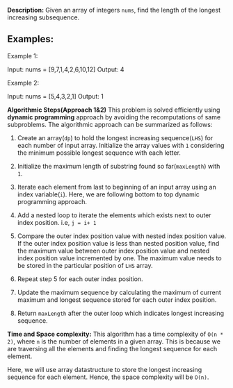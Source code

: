 **Description:**
Given an array of integers `nums`, find the length of the longest increasing subsequence.

## Examples:
Example 1:

Input: nums = [9,7,1,4,2,6,10,12]
Output: 4

Example 2: 

Input: nums = [5,4,3,2,1]
Output: 1

**Algorithmic Steps(Approach 1&2)**
This problem is solved efficiently using **dynamic programming** approach by avoiding the recomputations of same subproblems. The algorithmic approach can be summarized as follows: 

1. Create an array(`dp`) to hold the longest increasing sequence(`LHS`) for each number of input array. Initialize the array values with `1` considering the minimum possible longest sequence with each letter.
   
2. Initialize the maximum length of substring found so far(`maxLength`) with `1`.
   
3. Iterate each element from last to beginning of an input array using an index variable(`i`). Here, we are following bottom to top dynamic programming approach.

4. Add a nested loop to iterate the elements which exists next to outer index position. i.e, `j = i+ 1`

5. Compare the outer index position value with nested index position value. If the outer index position value is less than nested position value, find the maximum value between outer index position value and nested index position value incremented by one. The maximum value needs to be stored in the particular position of `LHS` array.

6. Repeat step 5 for each outer index position.
   
7. Update the maximum sequence by calculating the maximum of current maximum and longest sequence stored for each outer index position.

8. Return `maxLength` after the outer loop which indicates longest increasing sequence.


**Time and Space complexity:**
This algorithm has a time complexity of `O(n * 2)`, where `n` is the number of elements in a given array. This is because we are traversing all the elements and finding the longest sequence for each element. 

Here, we will use array datastructure to store the longest increasing sequence for each element. Hence, the space complexity will be `O(n)`.
